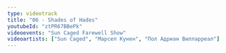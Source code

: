 ```yaml
---
type: videotrack
title: "06 - Shades of Hades"
youtubeId: "ztPR67BBePk"
videoevents: "Sun Caged Farewell Show"
videoartists: ["Sun Caged", "Марсел Кунен", "Пол Адриан Вилларреал"]
---
```

